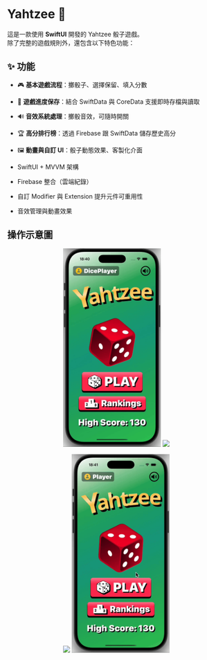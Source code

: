 
# Yahtzee 🎲

這是一款使用 **SwiftUI** 開發的 Yahtzee 骰子遊戲。  
除了完整的遊戲規則外，還包含以下特色功能：

## ✨ 功能
- 🎮 **基本遊戲流程**：擲骰子、選擇保留、填入分數  
- 💾 **遊戲進度保存**：結合 SwiftData 與 CoreData 支援即時存檔與讀取
- 🔊 **音效系統處理**：擲骰音效，可隨時開關  
- 🏆 **高分排行榜**：透過 Firebase 跟 SwiftData 儲存歷史高分  
- 🖼️ **動畫與自訂 UI**：骰子動態效果、客製化介面  

- SwiftUI + MVVM 架構  
- Firebase 整合（雲端紀錄）  
- 自訂 Modifier 與 Extension 提升元件可重用性  
- 音效管理與動畫效果

## 操作示意圖

<p align="center">
  <img src="assets/demo1.gif" width="45%" />
  <img src="assets/demo2.gif" width="45%" />
</p>

<p align="center">
  <img src="assets/demo3.gif" width="45%" />
  <img src="assets/demo4.gif" width="45%" />
</p>
